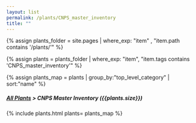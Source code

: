 ```yaml
---
layout: list                                                            
permalink: /plants/CNPS_master_inventory
title: ""
---
```


{% assign plants_folder = site.pages | where_exp: "item" , "item.path contains '/plants/'" %}

{% assign plants = plants_folder | where_exp: "item", "item.tags contains 'CNPS_master_inventory'" %}

{% assign plants_map = plants | group_by:"top_level_category" | sort:"name" %}

<h5>
	<a href="{{ "/plants/" | prepend:site.baseurl }}">All Plants</a> > CNPS Master Inventory ({{plants.size}})
</h5>
	
{% include plants.html 
	plants= plants_map 
%}


